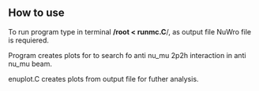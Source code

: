 ## How to use 
To run program type in terminal **/root < runmc.C**/, as output file NuWro file is requiered. 

Program creates plots for to search fo anti nu_mu 2p2h interaction in anti nu_mu beam. <br/>

enuplot.C creates plots from output file for futher analysis. <br/>
